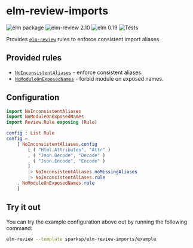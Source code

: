 # elm-review-imports

![elm package](https://img.shields.io/elm-package/v/sparksp/elm-review-imports)
![elm-review 2.10](https://img.shields.io/badge/elm--review-2.10-%231293D8)
![elm 0.19](https://img.shields.io/badge/elm-0.19-%231293D8)
![Tests](https://github.com/sparksp/elm-review-imports/workflows/Tests/badge.svg)

Provides [`elm-review`](https://package.elm-lang.org/packages/jfmengels/elm-review/latest/) rules to enforce consistent import aliases.


## Provided rules

- [`NoInconsistentAliases`](https://package.elm-lang.org/packages/sparksp/elm-review-imports/1.0.2/NoInconsistentAliases) - enforce consistent aliases.
- [`NoModuleOnExposedNames`](https://package.elm-lang.org/packages/sparksp/elm-review-imports/1.0.2/NoModuleOnExposedNames) - forbid module on exposed names.


## Configuration

```elm
import NoInconsistentAliases
import NoModuleOnExposedNames
import Review.Rule exposing (Rule)

config : List Rule
config =
    [ NoInconsistentAliases.config
        [ ( "Html.Attributes", "Attr" )
        , ( "Json.Decode", "Decode" )
        , ( "Json.Encode", "Encode" )
        ]
        |> NoInconsistentAliases.noMissingAliases
        |> NoInconsistentAliases.rule
    , NoModuleOnExposedNames.rule
    ]
```


## Try it out

You can try the example configuration above out by running the following command:

```bash
elm-review --template sparksp/elm-review-imports/example
```
